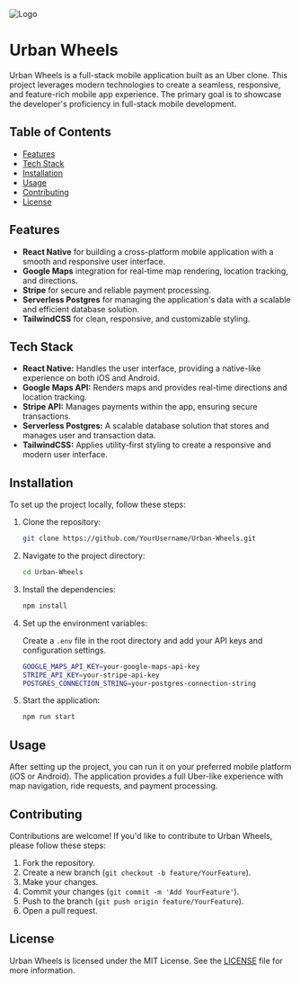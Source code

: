 ![Logo](assests/logo/logo.png)

# Urban Wheels

Urban Wheels is a full-stack mobile application built as an Uber clone. This project leverages modern technologies to create a seamless, responsive, and feature-rich mobile app experience. The primary goal is to showcase the developer's proficiency in full-stack mobile development.

## Table of Contents

- [Features](#features)
- [Tech Stack](#tech-stack)
- [Installation](#installation)
- [Usage](#usage)
- [Contributing](#contributing)
- [License](#license)

## Features

- **React Native** for building a cross-platform mobile application with a smooth and responsive user interface.
- **Google Maps** integration for real-time map rendering, location tracking, and directions.
- **Stripe** for secure and reliable payment processing.
- **Serverless Postgres** for managing the application's data with a scalable and efficient database solution.
- **TailwindCSS** for clean, responsive, and customizable styling.

## Tech Stack

- **React Native:** Handles the user interface, providing a native-like experience on both iOS and Android.
- **Google Maps API:** Renders maps and provides real-time directions and location tracking.
- **Stripe API:** Manages payments within the app, ensuring secure transactions.
- **Serverless Postgres:** A scalable database solution that stores and manages user and transaction data.
- **TailwindCSS:** Applies utility-first styling to create a responsive and modern user interface.

## Installation

To set up the project locally, follow these steps:

1. Clone the repository:

    ```bash
    git clone https://github.com/YourUsername/Urban-Wheels.git
    ```

2. Navigate to the project directory:

    ```bash
    cd Urban-Wheels
    ```

3. Install the dependencies:

    ```bash
    npm install
    ```

4. Set up the environment variables:

    Create a `.env` file in the root directory and add your API keys and configuration settings.

    ```bash
    GOOGLE_MAPS_API_KEY=your-google-maps-api-key
    STRIPE_API_KEY=your-stripe-api-key
    POSTGRES_CONNECTION_STRING=your-postgres-connection-string
    ```

5. Start the application:

    ```bash
    npm run start
    ```

## Usage

After setting up the project, you can run it on your preferred mobile platform (iOS or Android). The application provides a full Uber-like experience with map navigation, ride requests, and payment processing.

## Contributing

Contributions are welcome! If you'd like to contribute to Urban Wheels, please follow these steps:

1. Fork the repository.
2. Create a new branch (`git checkout -b feature/YourFeature`).
3. Make your changes.
4. Commit your changes (`git commit -m 'Add YourFeature'`).
5. Push to the branch (`git push origin feature/YourFeature`).
6. Open a pull request.

## License

Urban Wheels is licensed under the MIT License. See the [LICENSE](LICENSE) file for more information.
